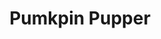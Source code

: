 ---
layout: item
raw_url: https://prdwebappstorage.blob.core.windows.net/kansaspattons/images/gallery-2009-10-31/img59373.jpg
thumb_url: https://prdwebappstorage.blob.core.windows.net/kansaspattons/images/gallery-2009-10-31/thumb_img59373.jpg
post: /kansaspattons/blog/2009/10/31/halloween.html
index: 13
title: Pumkpin Pupper
---
